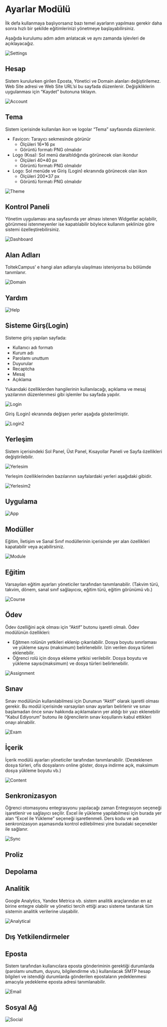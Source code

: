 # Ayarlar Modülü

İlk defa kullanmaya başlıyorsanız bazı temel ayarların yapılması gerekir daha sonra hızlı bir şekilde eğitimlerinizi yönetmeye başlayabilirsiniz.

Aşağıda kurulumu adım adım anlatacak ve aynı zamanda işlevleri de açıklayacağız.

![Settings](/docs.toltekcampus.com/media/modules/settings/settings.png)

## Hesap

Sistem kurulurken girilen Eposta, Yönetici ve Domain alanları değiştirilemez.
Web Site adresi ve Web Site URL’si bu sayfada düzenlenir. Değişikliklerin uygulanması için “Kaydet” butonuna tıklayın.

![Account](/docs.toltekcampus.com/media/modules/settings/hesap.png)

## Tema

Sistem içerisinde kullanılan ikon ve logolar “Tema” sayfasında düzenlenir.

* Favicon: Tarayıcı sekmesinde görünür
  * Ölçüleri 16*16 px
  * Görüntü formatı PNG olmalıdır
* Logo (Kısa): Sol menü daraltıldığında görünecek olan ikondur
  * Ölçüleri 40*40 px
  * Görüntü formatı PNG olmalıdır
* Logo: Sol menüde ve Giriş (Login) ekranında görünecek olan ikon
  * Ölçüleri 200*37 px
  * Görüntü formatı PNG olmalıdır

![Theme](/docs.toltekcampus.com/media/modules/settings/tema.png)

## Kontrol Paneli

Yönetim uygulaması ana sayfasında yer alması istenen Widgetlar açılabilir, görünmesi istenmeyenler ise kapatılabilir böylece kullanım şeklinize göre sistemi özelleştirebilirsiniz.

![Dashboard](/docs.toltekcampus.com/media/modules/settings/dashboard.png)

## Alan Adları

ToltekCampus’ e hangi alan adlarıyla ulaşılması isteniyorsa bu bölümde tanımlanır.

![Domain](/docs.toltekcampus.com/media/modules/settings/domain.png)

## Yardım

![Help](/docs.toltekcampus.com/media/modules/settings/help.png)

## Sisteme Girş(Login)

Sisteme giriş yapılan sayfada:

* Kullanıcı adı formatı
* Kurum adı
* Parolamı unuttum
* Duyurular
* Recaptcha
* Mesaj
* Açıklama

Yukarıdaki özelliklerden hangilerinin kullanılacağı, açıklama ve mesaj yazılarının düzenlenmesi gibi işlemler bu sayfada yapılır.

![Login](/docs.toltekcampus.com/media/modules/settings/login.png)

Giriş (Login) ekranında değişen yerler aşağıda gösterilmiştir.

![Login2](/docs.toltekcampus.com/media/modules/settings/login2.png)

## Yerleşim

Sistem içerisindeki Sol Panel, Üst Panel, Kısayollar Paneli ve Sayfa özellikleri değiştirilebilir.

![Yerlesim](/docs.toltekcampus.com/media/modules/settings/yerlesim.png)

Yerleşim özelliklerinden bazılarının sayfalardaki yerleri aşağıdaki gibidir.

![Yerlesim2](/docs.toltekcampus.com/media/modules/settings/yerlesim2.png)

## Uygulama

![App](/docs.toltekcampus.com/media/modules/settings/app.png)

## Modüller

Eğitim, İletişim ve Sanal Sınıf modüllerinin içerisinde yer alan özellikleri kapatabilir veya açabilirsiniz.

![Module](/docs.toltekcampus.com/media/modules/settings/module.png)

## Eğitim

Varsayılan eğitim ayarları yöneticiler tarafından tanımlanabilir. (Takvim türü, takvim, dönem, sanal sınıf sağlayıcısı, eğitim türü, eğitim görünümü vb.)

![Course](/docs.toltekcampus.com/media/modules/settings/course.png)

## Ödev

Ödev özelliğini açık olması için “Aktif” butonu işaretli olmalı. Ödev modülünün özellikleri:

* Eğitmen rolünün yetkileri eklenip çıkarılabilir. Dosya boyutu sınırlaması ve yükleme sayısı (maksimum) belirlenebilir. İzin verilen dosya türleri eklenebilir.
* Öğrenci rolü için dosya ekleme yetkisi verilebilir. Dosya boyutu ve yükleme sayısı(maksimum) ve dosya türleri belirlenebilir.

![Assignment](/docs.toltekcampus.com/media/modules/settings/assignment.png)

## Sınav

Sınav modülünün kullanılabilmesi için Durumun “Aktif” olarak işaretli olması gerekir. Bu modül içerisinde varsayılan sınav ayarları belirlenir ve sınav başlamadan önce sınav hakkında açıklamaların yer aldığı bir yazı eklenebilir “Kabul Ediyorum” butonu ile öğrencilerin sınav koşullarını kabul ettikleri onayı alınabilir.

![Exam](/docs.toltekcampus.com/media/modules/settings/exam.png)

## İçerik

İçerik modülü ayarları yöneticiler tarafından tanımlanabilir. (Desteklenen dosya türleri, ofis dosyalarını online göster, dosya indirme açık, maksimum dosya yükleme boyutu vb.)

![Content](/docs.toltekcampus.com/media/modules/settings/content.png)

## Senkronizasyon

Öğrenci otomasyonu entegrasyonu yapılacağı zaman Entegrasyon seçeneği işaretlenir ve sağlayıcı seçilir. Excel ile yükleme yapılabilmesi için burada yer alan “Excel ile Yükleme” seçeneği işaretlenmeli. Ders kodu ve adı senkronizasyon aşamasında kontrol edilebilmesi yine buradaki seçenekler ile sağlanır.

![Sync](/docs.toltekcampus.com/media/modules/settings/sync.png)

## Proliz

## Depolama

## Analitik

Google Analytics, Yandex Metrica vb. sistem analitik araçlarından en az birine entegre olabilir ve yönetici tercih ettiği aracı sisteme tanıtarak tüm sistemin analitik verilerine ulaşabilir.

![Analytical](/docs.toltekcampus.com/media/modules/settings/analytical.png)

## Dış Yetkilendirmeler

## Eposta

Sistem tarafından kullanıcılara eposta gönderiminin gerektiği durumlarda (parolamı unuttum, duyuru, bilgilendirme vb.) kullanılacak SMTP hesap bilgileri ve istendiği durumlarda gönderilen epostaların yedeklenmesi amacıyla yedekleme eposta adresi tanımlanabilir.

![Email](/docs.toltekcampus.com/media/modules/settings/email.png)

## Sosyal Ağ

![Social](/docs.toltekcampus.com/media/modules/settings/social.png)
